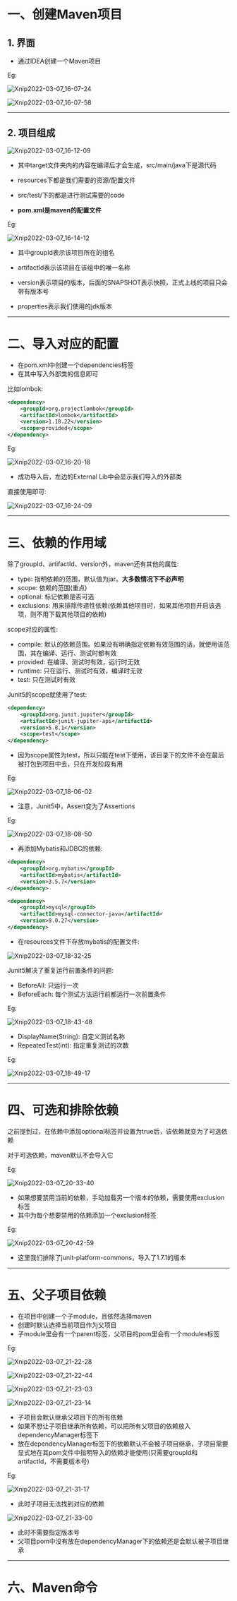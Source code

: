 # 一、创建Maven项目



## 1. 界面

- 通过IDEA创建一个Maven项目

Eg:

![Xnip2022-03-07_16-07-24](maven.assets/Xnip2022-03-07_16-07-24.jpg)



![Xnip2022-03-07_16-07-58](maven.assets/Xnip2022-03-07_16-07-58.jpg)

<hr>









## 2. 项目组成

![Xnip2022-03-07_16-12-09](maven.assets/Xnip2022-03-07_16-12-09.jpg)



- 其中target文件夹内的内容在编译后才会生成，src/main/java下是源代码

- resources下都是我们需要的资源/配置文件
- src/test/下的都是进行测试需要的code
- **pom.xml是maven的配置文件**



Eg:

![Xnip2022-03-07_16-14-12](maven.assets/Xnip2022-03-07_16-14-12.jpg)

- 其中groupId表示该项目所在的组名
- artifactId表示该项目在该组中的唯一名称



- version表示项目的版本，后面的SNAPSHOT表示快照，正式上线的项目只会带有版本号
- properties表示我们使用的jdk版本

<hr>













# 二、导入对应的配置

- 在pom.xml中创建一个dependencies标签
- 在其中写入外部类的信息即可

比如lombok:

```xml
<dependency>
    <groupId>org.projectlombok</groupId>
    <artifactId>lombok</artifactId>
    <version>1.18.22</version>
    <scope>provided</scope>
</dependency>
```



Eg:

![Xnip2022-03-07_16-20-18](maven.assets/Xnip2022-03-07_16-20-18.jpg)

- 成功导入后，左边的External Lib中会显示我们导入的外部类



直接使用即可:

![Xnip2022-03-07_16-24-09](maven.assets/Xnip2022-03-07_16-24-09.jpg)

<hr>











# 三、依赖的作用域

除了groupId、artifactId、version外，maven还有其他的属性:

- type: 指明依赖的范围，默认值为jar。**大多数情况下不必声明**
- scope: 依赖的范围(重点)
- optional: 标记依赖是否可选
- exclusions: 用来排除传递性依赖(依赖其他项目时，如果其他项目开启该选项，则不用下载其他项目的依赖)



scope对应的属性:

- compile: 默认的依赖范围。如果没有明确指定依赖有效范围的话，就使用该范围，其在编译、运行、测试时都有效
- provided: 在编译、测试时有效，运行时无效
- runtime: 只在运行、测试时有效，编译时无效
- test: 只在测试时有效



Junit5的scope就使用了test:

```xml
<dependency>
    <groupId>org.junit.jupiter</groupId>
    <artifactId>junit-jupiter-api</artifactId>
    <version>5.8.1</version>
    <scope>test</scope>
</dependency>
```



- 因为scope属性为test，所以只能在test下使用，该目录下的文件不会在最后被打包到项目中去，只在开发阶段有用

Eg:

![Xnip2022-03-07_18-06-02](maven.assets/Xnip2022-03-07_18-06-02.jpg)



- 注意，Junit5中，Assert变为了Assertions

Eg:

![Xnip2022-03-07_18-08-50](maven.assets/Xnip2022-03-07_18-08-50.jpg)





- 再添加Mybatis和JDBC的依赖:

```xml
<dependency>
    <groupId>org.mybatis</groupId>
    <artifactId>mybatis</artifactId>
    <version>3.5.7</version>
</dependency>

<dependency>
    <groupId>mysql</groupId>
    <artifactId>mysql-connector-java</artifactId>
    <version>8.0.27</version>
</dependency>
```





- 在resources文件下存放mybatis的配置文件:

![Xnip2022-03-07_18-32-25](maven.assets/Xnip2022-03-07_18-32-25.jpg)







Junit5解决了重复运行前置条件的问题:

- BeforeAll: 只运行一次
- BeforeEach: 每个测试方法运行前都运行一次前置条件

Eg:

![Xnip2022-03-07_18-43-48](maven.assets/Xnip2022-03-07_18-43-48.jpg)







- DisplayName(String): 自定义测试名称
- RepeatedTest(int): 指定重复测试的次数

Eg:

![Xnip2022-03-07_18-49-17](maven.assets/Xnip2022-03-07_18-49-17.jpg)

<hr>









# 四、可选和排除依赖

之前提到过，在依赖中添加optional标签并设置为true后，该依赖就变为了可选依赖

对于可选依赖，maven默认不会导入它

Eg:

![Xnip2022-03-07_20-33-40](maven.assets/Xnip2022-03-07_20-33-40.jpg)







- 如果想要禁用当前的依赖，手动加载另一个版本的依赖，需要使用exclusion标签
- 其中为每个想要禁用的依赖添加一个exclusion标签

Eg:

![Xnip2022-03-07_20-42-59](maven.assets/Xnip2022-03-07_20-42-59.jpg)

- 这里我们排除了junit-platform-commons，导入了1.7.1的版本

<hr>









# 五、父子项目依赖

- 在项目中创建一个子module，且依然选择maven
- 创建时默认选择当前项目作为父项目
- 子module里会有一个parent标签，父项目的pom里会有一个modules标签

Eg:

![Xnip2022-03-07_21-22-28](maven.assets/Xnip2022-03-07_21-22-28.jpg)



![Xnip2022-03-07_21-22-44](maven.assets/Xnip2022-03-07_21-22-44.jpg)



![Xnip2022-03-07_21-23-03](maven.assets/Xnip2022-03-07_21-23-03.jpg)



![Xnip2022-03-07_21-23-14](maven.assets/Xnip2022-03-07_21-23-14.jpg)





- 子项目会默认继承父项目下的所有依赖
- 如果不想让子项目继承所有依赖，可以把所有父项目的依赖放入dependencyManager标签下
- 放在dependencyManager标签下的依赖默认不会被子项目继承，子项目需要显式地在其pom文件中指明导入的依赖才能使用(只需要groupId和artifactId，不需要版本号)

Eg:

![Xnip2022-03-07_21-31-17](maven.assets/Xnip2022-03-07_21-31-17.jpg)

- 此时子项目无法找到对应的依赖



![Xnip2022-03-07_21-33-00](maven.assets/Xnip2022-03-07_21-33-00.jpg)

- 此时不需要指定版本号
- 父项目pom中没有放在dependencyManager下的依赖还是会默认被子项目继承

<hr>











# 六、Maven命令







